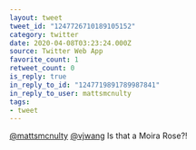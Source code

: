 ```yaml
---
layout: tweet
tweet_id: "1247726710189105152"
category: twitter
date: 2020-04-08T03:23:24.000Z
source: Twitter Web App
favorite_count: 1
retweet_count: 0
is_reply: true
in_reply_to_id: "1247719891789987841"
in_reply_to_user: mattsmcnulty
tags:
- tweet
---
```


[@mattsmcnulty](https://twitter.com/@mattsmcnulty) [@vjwang](https://twitter.com/@vjwang) Is that a Moira Rose?!
